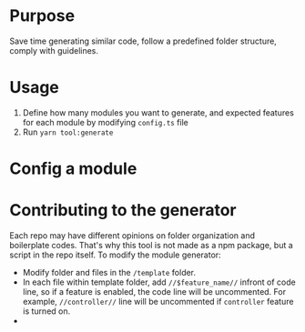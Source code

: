 # Purpose
Save time generating similar code, follow a predefined folder structure, comply with guidelines. 

# Usage
1. Define how many modules you want to generate, and expected features for each module by modifying `config.ts` file
2. Run `yarn tool:generate` 

# Config a module 


# Contributing to the generator 
Each repo may have different opinions on folder organization and boilerplate codes. That's why this tool is not made as a npm package, but a script in the repo itself. To modify the module generator:
- Modify folder and files in the `/template` folder.
- In each file within template folder, add `//$feature_name//` infront of code line, so if a feature is enabled, the code line will be uncommented. For example, `//controller//` line will be uncommented if `controller` feature is turned on.
- 
